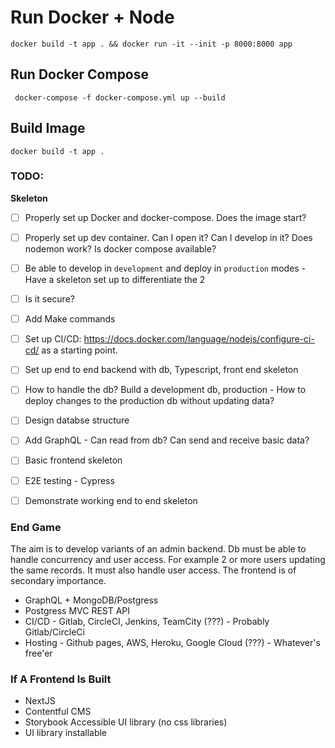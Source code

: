 # Run Docker + Node

```
docker build -t app . && docker run -it --init -p 8000:8000 app  

```

## Run Docker Compose
```
 docker-compose -f docker-compose.yml up --build
```

## Build Image
```
docker build -t app .
```

### TODO:

**Skeleton**
- [ ] Properly set up Docker and docker-compose. Does the image start?
- [ ] Properly set up dev container. Can I open it? Can I develop in it? Does nodemon work? Is docker compose available?
- [ ] Be able to develop in `development` and deploy in `production` modes - Have a skeleton set up to differentiate the 2
- [ ] Is it secure?
- [ ] Add Make commands
- [ ] Set up CI/CD: https://docs.docker.com/language/nodejs/configure-ci-cd/ as a starting point. 
- [ ] Set up end to end backend with db, Typescript, front end skeleton
- [ ] How to handle the db? Build a development db, production - How to deploy changes to the production db without updating data?
- [ ] Design databse structure  
- [ ] Add GraphQL - Can read from db? Can send and receive basic data?
- [ ] Basic frontend skeleton
- [ ] E2E testing - Cypress
- [ ] Demonstrate working end to end skeleton 


### End Game 
The aim is to develop variants of an admin backend. Db must be able to handle concurrency and user access. For example 2 or more users updating the same records. It must also handle user access. The frontend is of secondary importance. 
- GraphQL + MongoDB/Postgress
- Postgress MVC REST API
- CI/CD - Gitlab, CircleCI, Jenkins, TeamCity (???) - Probably Gitlab/CircleCi
- Hosting - Github pages, AWS, Heroku, Google Cloud  (???) - Whatever's free'er
### If A Frontend Is Built
- NextJS
- Contentful CMS
- Storybook Accessible UI library (no css libraries)
- UI library installable  

